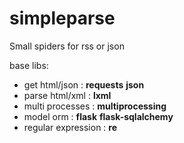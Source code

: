 simpleparse
===================

Small spiders for rss or json

base libs:

- get html/json : **requests** **json**
- parse html/xml : **lxml**
- multi processes : **multiprocessing**
- model orm : **flask** **flask-sqlalchemy**
- regular expression : **re**

